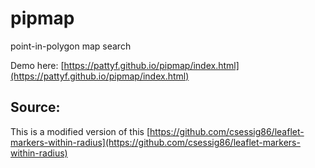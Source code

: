 # pipmap
point-in-polygon map search

Demo here: [https://pattyf.github.io/pipmap/index.html](https://pattyf.github.io/pipmap/index.html)

## Source:
This is a modified version of this [https://github.com/csessig86/leaflet-markers-within-radius](https://github.com/csessig86/leaflet-markers-within-radius)
